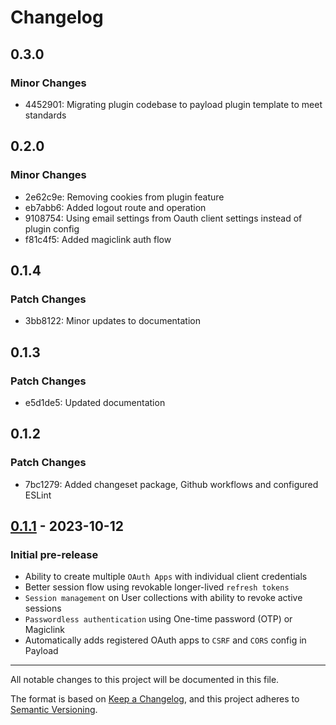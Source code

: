 # Changelog

## 0.3.0

### Minor Changes

- 4452901: Migrating plugin codebase to payload plugin template to meet standards

## 0.2.0

### Minor Changes

- 2e62c9e: Removing cookies from plugin feature
- eb7abb6: Added logout route and operation
- 9108754: Using email settings from Oauth client settings instead of plugin config
- f81c4f5: Added magiclink auth flow

## 0.1.4

### Patch Changes

- 3bb8122: Minor updates to documentation

## 0.1.3

### Patch Changes

- e5d1de5: Updated documentation

## 0.1.2

### Patch Changes

- 7bc1279: Added changeset package, Github workflows and configured ESLint

## [0.1.1] - 2023-10-12

### Initial pre-release

- Ability to create multiple `OAuth Apps` with individual client credentials
- Better session flow using revokable longer-lived `refresh tokens`
- `Session management` on User collections with ability to revoke active sessions
- `Passwordless authentication` using One-time password (OTP) or Magiclink
- Automatically adds registered OAuth apps to `CSRF` and `CORS` config in Payload

[0.1.1]: https://github.com/imcorfitz/payload-plugin-oauth-apps

---

All notable changes to this project will be documented in this file.

The format is based on [Keep a Changelog](https://keepachangelog.com/en/1.0.0/),
and this project adheres to [Semantic Versioning](https://semver.org/spec/v2.0.0.html).

